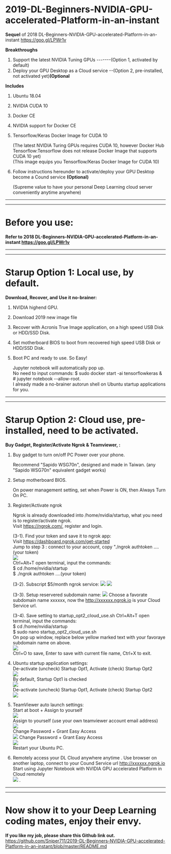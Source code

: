 # 2019-DL-Beginners-NVIDIA-GPU-accelerated-Platform-in-an-instant  
**Sequel** of 2018 DL-Beginners-NVIDIA-GPU-accelerated-Platform-in-an-instant https://goo.gl/LPWr1v  


**Breakthroughs**
1. Support the latest NVIDIA Tuning GPUs -------(Option 1, activated by default)  
2. Deploy your GPU Desktop as a Cloud service --(Option 2, pre-installed, not activated yet)**(Optional**  

**Includes**
1. Ubuntu 18.04
2. NVIDIA CUDA 10
3. Docker CE
4. NVIDIA support for Docker CE
5. Tensorflow/Keras Docker Image for CUDA 10

   (The latest NVIDIA Turing GPUs requires CUDA 10, however Docker Hub Tensorflow:Tensorflow does not release Docker Image that supports CUDA 10 yet)  
   (This image equips you Tensorflow/Keras Docker Image for CUDA 10)
   
6. Follow instructions hereunder to activate/deploy your GPU Desktop become a Cound service **(Optional)**  

   (Supreme value to have your personal Deep Learning cloud server conveniently anytime anywhere)

___
___
# Before you use:
**Refer to 2018 DL-Beginners-NVIDIA-GPU-accelerated-Platform-in-an-instant https://goo.gl/LPWr1v**
  
___
___
# Starup Option 1: Local use, by default.  
**Download, Recover, and Use it no-brainer:** 
1. NVIDIA highend GPU.
2. Download 2019 new image file 
3. Recover with Acronis True Image application, on a high speed USB Disk or HDD/SSD Disk.
4. Set motherboard BIOS to boot from recovered high speed USB Disk or HDD/SSD Disk.
5. Boot PC and ready to use. So Easy!

   Jupyter notebook will automatically pop up.  
   No need to input commands: $ sudo docker start -ai tensorflowkeras & # jupyter notebook --allow-root.  
   I already made a no-brainer autorun shell on Ubuntu startup applications for you.  

___
___
# Starup Option 2: Cloud use, pre-installed, need to be activated.  
**Buy Gadget, Register/Activate Ngrok & Teamviewer, :**
1. Buy gadget to turn on/off PC Power over your phone.

   Recommend "Sapido WSG70n", designed and made in Taiwan. (any "Sapido WSG70n" equivalent gadget works)
   
2. Setup motherboard BIOS. 

   On power management setting, set when Power is ON, then Always Turn On PC.

3. Register/Activate ngrok

   Ngrok is already downloaded into /home/nvidia/startup, what you need is to register/activate ngrok.  
   Visit https://ngrok.com/, register and login.  
   
   (3-1). Find your token and save it to ngrok app:  
          Visit https://dashboard.ngrok.com/get-started  
          Jump to step 3 : connect to your account, copy "./ngrok authtoken ....(your token)  
          ![](/photo/2019%200a%20Ngrok%20Step%203%20find%20token.png)  
          Ctrl+Alt+T open terminal, input the commands:  
          $ cd /home/nvidia/startup  
          $ ./ngrok authtoken ....(your token)  
          
   (3-2). Subscript $5/month ngrok service:
          ![](/photo/2019%200b%20Ngrok%20Go%20Reserved%20-%20not%20paid%20yet.png)
          ![](/photo/2019%200c%20Ngrok%20Choose%20Subscription.png)
          
   (3-3). Setup reservered subdomain name:
          ![](/photo/2019%200d%20Ngrok%20Go%20Reserved%20-%20Setup%20after%20paid.png)
          Choose a favorate subdomain name xxxxxx, now the http://xxxxxx.ngrok.io is your Cloud Service url. 
          
   (3-4). Save setting to startup_opt2_cloud_use.sh
          Ctrl+Alt+T open terminal, input the commands:  
          $ cd /home/nvidia/startup  
          $ sudo nano startup_opt2_cloud_use.sh  
          On pop up window, replace below yellow marked text with your favoraye subdomain name on above.  
          ![](/photo/2019%200e%20Ngrok%20-%20update%20startup_opt2_cloud_use%20sh.png)  
          Ctrl+O to save, Enter to save with current file name, Ctrl+X to exit.  
          
3. Ubuntu startup application settings:  
   De-activate (uncheck) Startup Opt1, Activate (check) Startup Opt2  
   ![](/photo/2019%201a%20startup%20applications.png)  
   By default, Startup Opt1 is checked  
   ![](/photo/2019%201b%20startup%20applications%20default.png)  
   De-activate (uncheck) Startup Opt1, Activate (check) Startup Opt2  
   ![](/photo/2019%201c%20startup%20applications%20check%20opt2%20uncheck%20opt1.png)  
   
4. TeamViewer auto launch settings:  
   Start at boot + Assign to yourself  
   ![](/photo/2019%202a%20TeamViewer%20Start%20at%20boot%20and%20Assign%20to%20yourself.png)  
   Assign to yourself (use your own teamviewer account email address)  
   ![](/photo/2019%202b%20TeamViewer%20Assign%20to%20yourself.png)  
   Change Password + Grant Easy Access  
   ![](/photo/2019%202c%20TeamViewer%20Change%20Password%20and%20Grant%20Easy%20Access.png)
   Change Password + Grant Easy Access  
   ![](/photo/2019%202d%20TeamViewer%20Change%20Password%20and%20Grant%20Easy%20Access.png)  
   Restart your Ubuntu PC.

5. Remotely access your DL Cloud anywhere anytime . 
   Use browser on another laptop, connect to your Cound Service url http://xxxxxx.ngrok.io  
   Start using Jupyter Notebook with NVIDIA GPU accelerated Platform in Cloud remotely  
   ![](/photo/2019%203a%20Access%20your%20DL%20Cloud%20anywhere%20anytime.png) . 

___
___
# Now show it to your Deep Learning coding mates, enjoy their envy.
**If you like my job, please share this Github link out.**
https://github.com/Sniper711/2019-DL-Beginners-NVIDIA-GPU-accelerated-Platform-in-an-instant/blob/master/README.md
